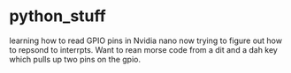 # python_stuff
learning how to read GPIO pins in Nvidia nano
now trying to figure out how to repsond to interrpts. Want to rean morse code from a dit and a dah key which pulls up two pins on the gpio.
